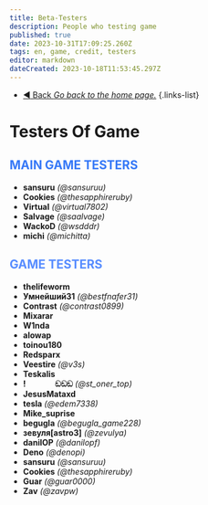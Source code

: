 ```yaml
---
title: Beta-Testers
description: People who testing game
published: true
date: 2023-10-31T17:09:25.260Z
tags: en, game, credit, testers
editor: markdown
dateCreated: 2023-10-18T11:53:45.297Z
---
```


- [:arrow_backward: Back *Go back to the home page.*](/en/home#credits)
{.links-list}
# Testers Of Game
## <font color="#3779f7">MAIN GAME TESTERS</font>
- **sansuru** *(@sansuruu)*
- **Cookies** *(@thesapphireruby)*
- **Virtual** *(@virtual7802)*
- **Salvage** *(@saalvage)*
- **WackoD** *(@wsdddr)*
- **michi** *(@michitta)*
## <font color="#588dff">GAME TESTERS</font>
- **thelifeworm**
- **Умнейший31** *(@bestfnafer31)*
- **Contrast** *(@contrast0899)*
- **Mixarar**
- **W1nda**
- **alowap**
- **toinou180**
- **Redsparx**
- **Veestire** *(@v3s)*
- **Teskalis**
- **!⠀⠀⠀⠀⠀ඞඞඞ** *(@st_oner_top)*
- **JesusMataxd**
- **tesla** *(@edem7338)*
- **Mike_suprise**
- **begugla** *(@begugla_game228)*
- **зевуля[astro3]** *(@zevulya)*
- **danilOP** *(@danilopf)*
- **Deno** *(@denopi)*
- **sansuru** *(@sansuruu)*
- **Cookies** *(@thesapphireruby)*
- **Guar** *(@guar0000)*
- **Zav** *(@zavpw)*